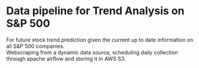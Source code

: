 # Data pipeline for Trend Analysis on S&P 500
For future stock trend prediction given the current up to date information on all S&P 500 companies. <br />
Webscraping from a dynamic data source, scheduling daily collection through apache airflow and storing it in AWS S3.
